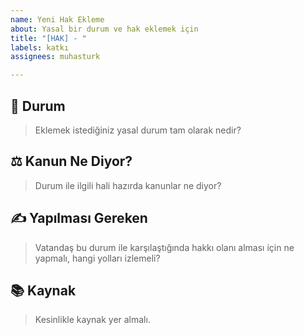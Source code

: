 ```yaml
---
name: Yeni Hak Ekleme
about: Yasal bir durum ve hak eklemek için
title: "[HAK] - "
labels: katkı
assignees: muhasturk

---
```


## 💬 Durum
> Eklemek istediğiniz yasal durum tam olarak nedir?

## ⚖️ Kanun Ne Diyor?
> Durum ile ilgili hali hazırda kanunlar ne diyor? 

## ✍️ Yapılması Gereken
> Vatandaş bu durum ile karşılaştığında hakkı olanı alması için ne yapmalı, hangi yolları izlemeli?

## 📚 Kaynak
> Kesinlikle kaynak yer almalı.
